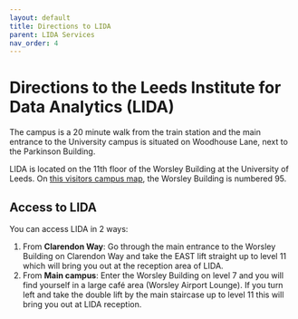 ```yaml
---
layout: default
title: Directions to LIDA
parent: LIDA Services
nav_order: 4
---
```


# Directions to the Leeds Institute for Data Analytics (LIDA) 

The campus is a 20 minute walk from the train station and the main entrance to the University campus is situated on Woodhouse Lane, next to the Parkinson Building.

LIDA is located on the 11th floor of the Worsley Building at the University of Leeds. On [this visitors campus map](http://www.leeds.ac.uk/downloads/download/9/campus_map_for_visitors), the Worsley Building is numbered 95.


## Access to LIDA
You can access LIDA in 2 ways:  
1. From **Clarendon Way**: Go through the main entrance to the Worsley Building on Clarendon Way and take the EAST lift straight up to level 11 which will bring you out at the reception area of LIDA.  
2. From **Main campus**: Enter the Worsley Building on level 7 and you will find yourself in a large café area (Worsley Airport Lounge). If you turn left and take the double lift by the main staircase up to level 11 this will bring you out at LIDA reception.  

